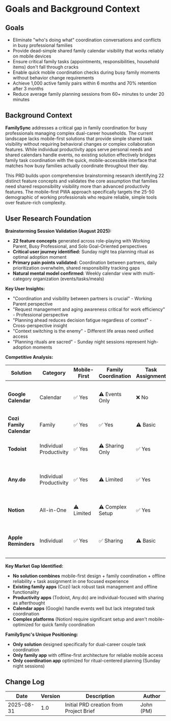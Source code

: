 # Goals and Background Context

## Goals
- Eliminate "who's doing what" coordination conversations and conflicts in busy professional families
- Provide dead-simple shared family calendar visibility that works reliably on mobile devices
- Ensure critical family tasks (appointments, responsibilities, household items) don't fall through cracks
- Enable quick mobile coordination checks during busy family moments without behavior change requirements
- Achieve 1,000 active family pairs within 6 months and 70% retention after 3 months
- Reduce average family planning sessions from 60+ minutes to under 20 minutes

## Background Context

**FamilySync** addresses a critical gap in family coordination for busy professionals managing complex dual-career households. The current landscape lacks mobile-first solutions that provide simple shared task visibility without requiring behavioral changes or complex collaboration features. While individual productivity apps serve personal needs and shared calendars handle events, no existing solution effectively bridges family task coordination with the quick, mobile-accessible interface that matches how busy families actually coordinate throughout their day.

This PRD builds upon comprehensive brainstorming research identifying 22 distinct feature concepts and validates the core assumption that families need shared responsibility visibility more than advanced productivity features. The mobile-first PWA approach specifically targets the 25-50 demographic of working professionals who require reliable, simple tools over feature-rich complexity.

## User Research Foundation

**Brainstorming Session Validation (August 2025):**
- **22 feature concepts** generated across role-playing with Working Parent, Busy Professional, and Solo Goal-Oriented perspectives
- **Critical user journey identified:** Sunday night tea planning ritual as optimal adoption moment
- **Primary pain points validated:** Coordination between partners, daily prioritization overwhelm, shared responsibility tracking gaps
- **Natural mental model confirmed:** Weekly calendar view with multi-category organization (events/tasks/meals)

**Key User Insights:**
- "Coordination and visibility between partners is crucial" - Working Parent perspective
- "Request management and aging awareness critical for work efficiency" - Professional perspective  
- "Planning ahead reduces decision fatigue regardless of context" - Cross-perspective insight
- "Context switching is the enemy" - Different life areas need unified access
- "Planning rituals are sacred" - Sunday night sessions represent high-adoption moments

**Competitive Analysis:**

| Solution | Category | Mobile-First | Family Coordination | Task Assignment | Offline-First | FamilySync Advantage |
|----------|----------|--------------|-------------------|-----------------|---------------|-------------------|
| **Google Calendar** | Calendar | ✅ Yes | ⚠️ Events Only | ❌ No | ❌ No | Integrated task coordination with assignment |
| **Cozi Family Calendar** | Family | ✅ Yes | ✅ Yes | ⚠️ Basic | ❌ No | Offline-first reliability, simpler UX |
| **Todoist** | Individual Productivity | ✅ Yes | ⚠️ Sharing Only | ✅ Yes | ✅ Yes | Family-centered workflows, weekly view |
| **Any.do** | Individual Productivity | ✅ Yes | ⚠️ Limited | ✅ Yes | ❌ No | Family coordination focus, offline reliability |
| **Notion** | All-in-One | ⚠️ Limited | ⚠️ Complex Setup | ✅ Yes | ❌ No | Simplicity, mobile-optimized coordination |
| **Apple Reminders** | Individual | ✅ Yes | ✅ Sharing | ⚠️ Basic | ✅ Yes | Cross-platform, family-specific workflows |

**Key Market Gap Identified:**
- **No solution combines** mobile-first design + family coordination + offline reliability + task assignment in one focused experience
- **Existing family apps** (Cozi) lack robust task management and offline functionality
- **Productivity apps** (Todoist, Any.do) are individual-focused with sharing as afterthought
- **Calendar apps** (Google) handle events well but lack integrated task coordination
- **Complex platforms** (Notion) require significant setup and aren't mobile-optimized for quick family coordination

**FamilySync's Unique Positioning:**
- **Only solution** designed specifically for dual-career couple task coordination
- **Only family app** with offline-first architecture for reliable mobile access
- **Only coordination app** optimized for ritual-centered planning (Sunday night sessions)

## Change Log
| Date | Version | Description | Author |
|------|---------|-------------|---------|
| 2025-08-31 | 1.0 | Initial PRD creation from Project Brief | John (PM) |
